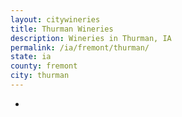 ```yaml
---
layout: citywineries
title: Thurman Wineries
description: Wineries in Thurman, IA
permalink: /ia/fremont/thurman/
state: ia
county: fremont
city: thurman
---
```

-

